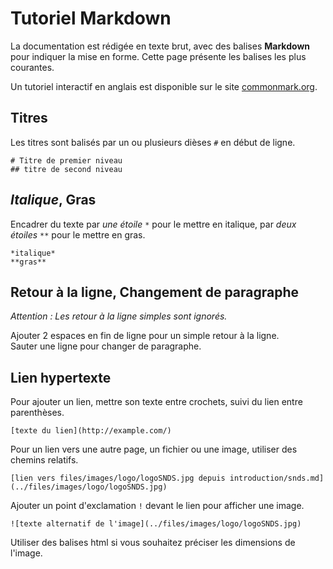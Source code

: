 # Tutoriel Markdown
<!-- SPDX-License-Identifier: MPL-2.0 -->

La documentation est rédigée en texte brut, avec des balises **Markdown** pour indiquer la mise en forme. Cette page présente les balises les plus courantes. 

Un tutoriel interactif en anglais est disponible sur le site [commonmark.org](https://commonmark.org/help/).

## Titres
 
Les titres sont balisés par un ou plusieurs dièses `#` en début de ligne.

```
# Titre de premier niveau
## titre de second niveau
```

## *Italique*, **Gras**

Encadrer du texte par *une étoile* `*` pour le mettre en italique, 
par *deux étoiles* `**` pour le mettre en gras.

```
*italique*
**gras**
```

## Retour à la ligne, Changement de paragraphe

*Attention : Les retour à la ligne simples sont ignorés.*

Ajouter 2 espaces en fin de ligne pour un simple retour à la ligne.  
Sauter une ligne pour changer de paragraphe.

## Lien hypertexte

Pour ajouter un lien, mettre son texte entre crochets, suivi du lien entre parenthèses.

```
[texte du lien](http://example.com/)
```

Pour un lien vers une autre page, un fichier ou une image, utiliser des chemins relatifs.

```
[lien vers files/images/logo/logoSNDS.jpg depuis introduction/snds.md](../files/images/logo/logoSNDS.jpg)
```

Ajouter un point d'exclamation `!` devant le lien pour afficher une image.

```
![texte alternatif de l'image](../files/images/logo/logoSNDS.jpg)
```

Utiliser des balises html si vous souhaitez préciser les dimensions de l'image.
